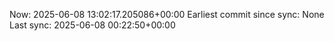 Now: 2025-06-08 13:02:17.205086+00:00 Earliest commit since sync: None Last sync: 2025-06-08 00:22:50+00:00

